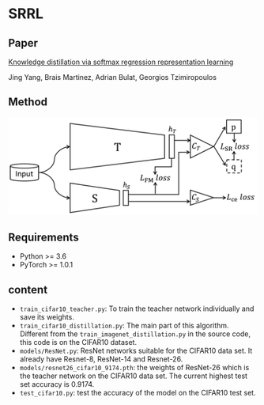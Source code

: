 # SRRL
## Paper
[Knowledge distillation via softmax regression representation learning](https://openreview.net/pdf?id=ZzwDy_wiWv)

Jing Yang, Brais Martinez, Adrian Bulat, Georgios Tzimiropoulos

## Method
<div align="center">
    <img src="overview.png" width="600px"</img> 
</div> 

## Requirements
- Python >= 3.6
- PyTorch >= 1.0.1

## content
- `train_cifar10_teacher.py`: To train the teacher network individually and save its weights. 
- `train_cifar10_distillation.py`: The main part of this algorithm. Different from the `train_imagenet_distillation.py` in the source code, this code is on the CIFAR10 dataset.
- `models/ResNet.py`: ResNet networks suitable for the CIFAR10 data set. It already have Resnet-8, ResNet-14 and Resnet-26.
- `models/resnet26_cifar10_9174.pth`: the weights of ResNet-26 which is the teacher network on the CIFAR10 data set. The current highest test set accuracy is 0.9174.
- `test_cifar10.py`: test the accuracy of the model on the CIFAR10 test set.
